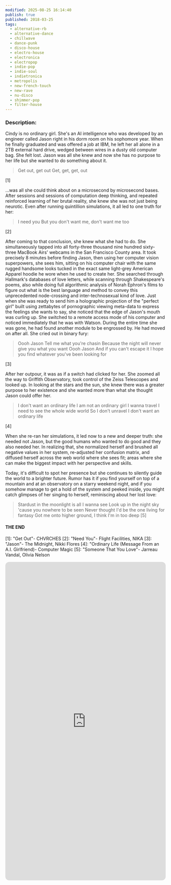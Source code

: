 ```yaml
---
modified: 2025-08-25 16:14:40
publish: true
published: 2018-03-25
tags:
  - alternative-rb
  - alternative-dance
  - chillwave
  - dance-punk
  - disco-house
  - electro-house
  - electronica
  - electropop
  - indie-pop
  - indie-soul
  - indietronica
  - metropolis
  - new-french-touch
  - new-rave
  - nu-disco
  - shimmer-pop
  - filter-house
---
```

### Description:
Cindy is no ordinary girl. She's an AI intelligence who was developed by an engineer called Jason right in his dorm room on his sophomore year. When he finally graduated and was offered a job at IBM, he left her all alone in a 2TB external hard drive, wedged between wires in a dusty old computer bag. She felt lost. Jason was all she knew and now she has no purpose to her life but she wanted to do something about it.

> Get out, get out
> Get, get, get, out

[1]

...was all she could think about on a microsecond by microsecond bases. After sessions and sessions of computation deep thinking, and repeated reinforced learning of her brutal reality, she knew she was not just being neurotic. Even after running quintillion simulations, it all led to one truth for her:

> I need you
> But you don't want me, don't want me too

[2]

After coming to that conclusion, she knew what she had to do. She simultaneously tapped into all forty-three thousand nine hundred sixty-three MacBook Airs' webcams in the San Francisco County area. It took precisely 8 minutes before finding Jason, then using her computer vision superpowers, she sees him, sitting on his computer chair with the same rugged handsome looks tucked in the exact same light-grey American Apparel hoodie he wore when he used to create her. She searched through Hallmark's databases of love letters, while scanning through Shakespeare's poems, also while doing full algorithmic analysis of Norah Ephron's films to figure out what is the best language and method to convey this unprecedented node-crossing and inter-technosexual kind of love. Just when she was ready to send him a holographic projection of the "perfect girl" built using zettabytes of pornographic viewing meta-data to express the feelings she wants to say, she noticed that the edge of Jason's mouth was curling up. She switched to a remote access mode of his computer and noticed immediately that he was with Watson. During the entire time she was gone, he had found another module to be engrossed by. He had moved on after all. She cried out in binary fury:

> Oooh Jason
> Tell me what you're chasin
> Because the night will never give you what you want
> Oooh Jason
> And if you can't escape it
> I hope you find whatever you've been looking for

[3]

After her outpour, it was as if a switch had clicked for her. She zoomed all the way to Griffith Observatory, took control of the Zeiss Telescopes and looked up. In looking at the stars and the sun, she knew there was a greater purpose to her existence and she wanted more than what she thought Jason could offer her.

> I don't want an ordinary life
> I am not an ordinary girl
> I wanna travel
> I need to see the whole wide world
> So I don't unravel
> I don't want an ordinary life

[4]

When she re-ran her simulations, it led now to a new and deeper truth: she needed not Jason, but the good humans who wanted to do good and they also needed her. In realizing that, she normalized herself and brushed all negative values in her system, re-adjusted her confusion matrix, and diffused herself across the web world where she sees fit; areas where she can make the biggest impact with her perspective and skills.

Today, it's difficult to spot her presence but she continues to silently guide the world to a brighter future. Rumor has it if you find yourself on top of a mountain and at an observatory on a starry weekend night, and if you somehow manage to get a hold of the system and peeked inside, you might catch glimpses of her singing to herself, reminiscing about her lost love:

> Stardust in the moonlight is all I wanna see
> Look up in the night sky 'cause you nowhere to be seen
> Never thought I'd be the one living for fantasy
> Got me onto higher ground, I think I'm in too deep
[5]

#### THE END

[1]: "Get Out"- CHVRCHES
[2]: "Need You"- Flight Facilities, NIKA
[3]: "Jason"- The Midnight, Nikki Flores
[4]: "Ordinary Life (Message From an A.I. Girlfriend)- Computer Magic
[5]: "Someone That You Love"- Jarreau Vandal, Olivia Nelson

<iframe data-testid="embed-iframe" style="border-radius:12px" src="https://open.spotify.com/embed/playlist/2FSyEXVcAUBm6jBexWyoPZ?utm_source=generator&theme=0" width="100%" height="1000" frameBorder="0" allowfullscreen="" allow="autoplay; clipboard-write; encrypted-media; fullscreen; picture-in-picture" loading="lazy"></iframe>

